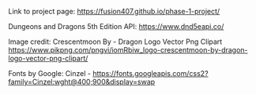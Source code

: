 Link to project page:
https://fusion407.github.io/phase-1-project/

Dungeons and Dragons 5th Edition API:
https://www.dnd5eapi.co/

Image credit:
Crescentmoon By - Dragon Logo Vector Png Clipart
https://www.pikpng.com/pngvi/iomRbiw_logo-crescentmoon-by-dragon-logo-vector-png-clipart/

Fonts by Google:
Cinzel -
https://fonts.googleapis.com/css2?family=Cinzel:wght@400;900&display=swap